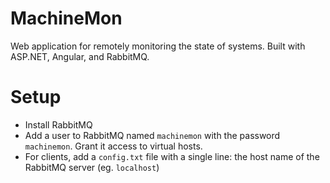 # MachineMon

Web application for remotely monitoring the state of systems.  Built with ASP.NET, Angular, and RabbitMQ.

# Setup

- Install RabbitMQ
- Add a user to RabbitMQ named `machinemon` with the password `machinemon`. Grant it access to virtual hosts.
- For clients, add a `config.txt` file with a single line: the host name of the RabbitMQ server (eg. `localhost`)